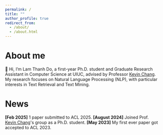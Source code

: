 ```yaml
---
permalink: /
title: ""
author_profile: true
redirect_from: 
  - /about/
  - /about.html
---
```


# About me
👋 Hi, I’m Lam Thanh Do, a first-year Ph.D. student and Graduate Research Assistant in Computer Science at UIUC, advised by Professor [Kevin Chang](https://siebelschool.illinois.edu/about/people/faculty/kcchang). My research focuses on Natural Language Processing (NLP), with particular interests in Text Retrieval and Text Mining.


# News
**[Feb 2025]** 1 paper submitted to ACL 2025.
**[August 2024]** Joined Prof. [Kevin Chang](https://siebelschool.illinois.edu/about/people/faculty/kcchang)'s group as a Ph.D. student.
**[May 2023]** My first ever paper got accepted to ACL 2023.
